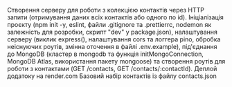 Cтворення серверу для роботи з колекцією контактів через HTTP запити (отримування даних всіх контактів або одного по id). Ініціалізація проєкту (npm init -y, eslint, файли .gitignore та .prettierrc, nodemon як залежність для розробки, скрипт "dev" у package.json), налаштування серверу (виклик express(), налаштування cors та логгера pino, обробка неіснуючих роутів, змінна оточення в файлі .env.example), під'єднання до MongoDB (кластер в mongodb та функція initMongoConnection, MongoDB Atlas, використання пакету mongoose) та створення роутів для роботи з контактами (GET /contacts, GET /contacts/:contactId). Деплой додатоку на render.com
Базовий набір контактів із файлу contacts.json
